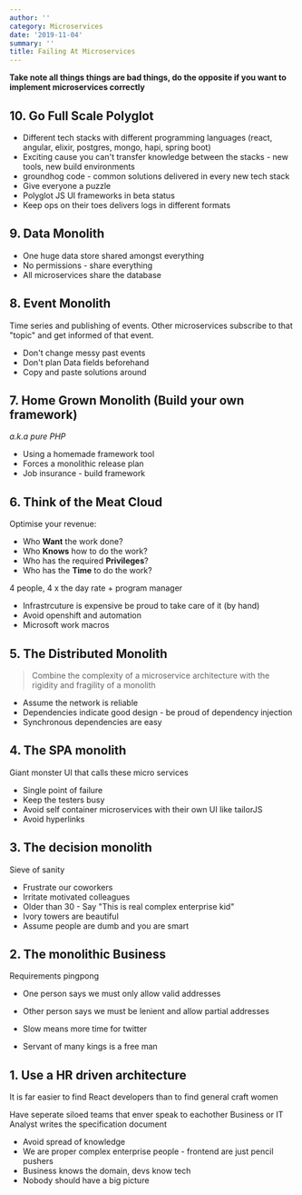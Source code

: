 ```yaml
---
author: ''
category: Microservices
date: '2019-11-04'
summary: ''
title: Failing At Microservices
---
```


**Take note all things things are bad things, do the opposite if you want to implement microservices correctly**

## 10. Go Full Scale Polyglot

* Different tech stacks with different programming languages (react, angular, elixir, postgres, mongo, hapi, spring boot)
* Exciting cause you can't transfer knowledge between the stacks - new tools, new build environments
* groundhog code - common solutions delivered in every new tech stack
* Give everyone a puzzle
* Polyglot JS UI frameworks in beta status
* Keep ops on their toes delivers logs in different formats

## 9. Data Monolith

* One huge data store shared amongst everything
* No permissions - share everything
* All microservices share the database

## 8. Event Monolith

Time series and publishing of events.
Other microservices subscribe to that "topic" and get informed of that event.

* Don't change messy past events
* Don't plan Data fields beforehand
* Copy and paste solutions around

## 7. Home Grown Monolith (Build your own framework)

_a.k.a pure PHP_

* Using a homemade framework tool
* Forces a monolithic release plan
* Job insurance - build framework

## 6. Think of the Meat Cloud

Optimise your revenue:

* Who **Want** the work done?
* Who **Knows** how to do the work?
* Who has the required **Privileges**?
* Who has the **Time** to do the work?

4 people, 4 x the day rate + program manager

* Infrastrcuture is expensive be proud to take care of it (by hand)
* Avoid openshift and automation
* Microsoft work macros

## 5. The Distributed Monolith

> Combine the complexity of a microservice architecture with the rigidity and fragility of a monolith

* Assume the network is reliable
* Dependencies indicate good design - be proud of dependency injection
* Synchronous dependencies are easy

## 4. The SPA monolith

Giant monster UI that calls these micro services

* Single point of failure
* Keep the testers busy
* Avoid self container microservices with their own UI like tailorJS
* Avoid hyperlinks

## 3. The decision monolith

Sieve of sanity

* Frustrate our coworkers
* Irritate motivated colleagues
* Older than 30 - Say "This is real complex enterprise kid"
* Ivory towers are beautiful
* Assume people are dumb and you are smart

## 2. The monolithic Business

Requirements pingpong

* One person says we must only allow valid addresses
* Other person says we must be lenient and allow partial addresses

* Slow means more time for twitter
* Servant of many kings is a free man

## 1. Use a HR driven architecture

It is far easier to find React developers than to find general craft women

Have seperate siloed teams that enver speak to eachother
Business or IT Analyst writes the specification document

* Avoid spread of knowledge
* We are proper complex enterprise people - frontend are just pencil pushers
* Business knows the domain, devs know tech
* Nobody should have a big picture

